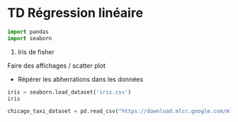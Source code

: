 # TD Régression linéaire

```python
import pandas
import seaborn
```

1. Iris de fisher

Faire des affichages / scatter plot
+ Répérer les abherrations dans les données
  
```python
iris = seaborn.load_dataset('iris.csv')
iris
```

```python
chicago_taxi_dataset = pd.read_csv("https://download.mlcc.google.com/mledu-datasets/chicago_taxi_train.csv")
```
